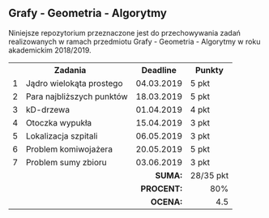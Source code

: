 ## Grafy - Geometria - Algorytmy

Niniejsze repozytorium przeznaczone jest do przechowywania zadań
realizowanych w ramach przedmiotu Grafy - Geometria - Algorytmy
w roku akademickim 2018/2019.

<table>
  <tr>
    <th colspan="2">Zadania</th>
    <th>Deadline</th>
    <th>Punkty</th>
  </tr>
  <tr>
    <td>1</td>
    <td>Jądro wielokąta prostego</td>
    <td>04.03.2019</td>
    <td>5 pkt</td>
  </tr>
  <tr>
    <td>2</td>
    <td>Para najbliższych punktów</td>
    <td>18.03.2019</td>
    <td>5 pkt</td>
  </tr>
  <tr>
    <td>3</td>
    <td>kD-drzewa</td>
    <td>01.04.2019</td>
    <td>4 pkt</td>
  </tr>
  <tr>
    <td>4</td>
    <td>Otoczka wypukła</td>
    <td>15.04.2019</td>
    <td>3 pkt</td>
  </tr>
  <tr>
    <td>5</td>
    <td>Lokalizacja szpitali</td>
    <td>06.05.2019</td>
    <td>3 pkt</td>
  </tr>
  <tr>
    <td>6</td>
    <td>Problem komiwojażera</td>
    <td>20.05.2019</td>
    <td>5 pkt</td>
  </tr>
  <tr>
    <td>7</td>
    <td>Problem sumy zbioru</td>
    <td>03.06.2019</td>
    <td>3 pkt</td>
  </tr>
  <tr align="right">
    <td colspan="3"><b>SUMA:</b></td>
    <td>28/35 pkt</td>
  </tr>
  <tr align="right">
    <td colspan="3"><b>PROCENT:</b></td>
    <td>80%</td>
  </tr>
  <tr align="right">
    <td colspan="3"><b>OCENA:</b></td>
    <td>4.5</td>
  </tr>
</table>
